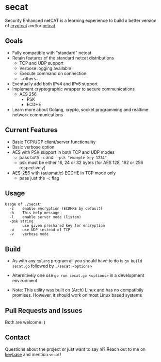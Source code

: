 # secat

Security Enhanced netCAT is a learning experience to build a better version of [cryptcat](http://cryptcat.sourceforge.net/) and/or [netcat](http://nc110.sourceforge.net/)

## Goals
 - Fully compatible with "standard" netcat
 - Retain features of the standard netcat distributions
    - TCP and UDP support
    - Verbose logging available
    - Execute command on connection
    - ...others...
- Eventually add both IPv4 and IPv6 support
- Implement cryptographic wrapper to secure communications
    - AES 256
        - PSK
        - ECDHE
- Learn more about Golang, crypto, socket programming and realtime network communications

## Current Features
 - Basic TCP/UDP client/server functionality
 - Basic verbose option
 - AES with PSK support in both TCP and UDP modes
   - pass both `-c` and `--psk "example key 1234"`
   - psk must be either 16, 24 or 32 bytes (for AES 128, 192 or 256 respectively)
 - AES-256 with (automatic) ECDHE in TCP mode only
   - pass just the `-c` flag

## Usage
```
Usage of ./secat:
  -c    enable encryption (ECDHKE by default)
  -h    This help message
  -l    enable server mode (listen)
  -psk string
        use given preshared key for encryption
  -u    use UDP instead of TCP
  -v    verbose mode
 ```

 ## Build
  - As with any `golang` program all you should have to do is `go build secat.go` followed by `./secat <options>`

 - Alternitively one use `go run secat.go <options>` in a development environment

 - Note: This utility was built on (Arch) Linux and has no compatibily promises. However, it should work on most Linux based systems

## Pull Requests and Issues
Both are welcome :)

## Contact
Questions about the project or just want to say hi? Reach out to me on [keybase](https://keybase.io/ohan) and mention `secat`!
